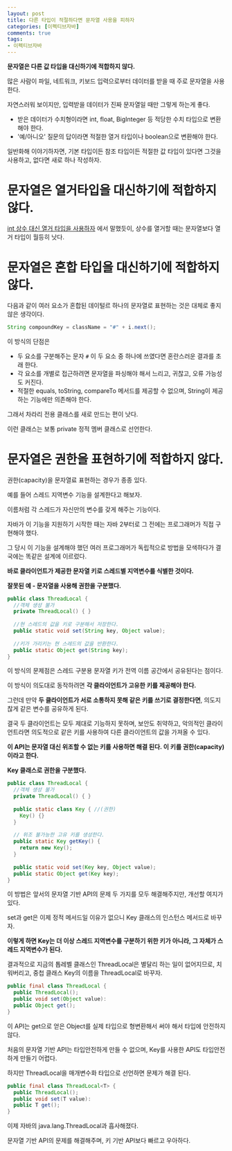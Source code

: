 ```yaml
---
layout: post
title: 다른 타입이 적절하다면 문자열 사용을 피하자
categories: [이펙티브자바]
comments: true 
tags:
- 이펙티브자바
---
```




**문자열은 다른 값 타입을 대신하기에 적합하지 않다.**

많은 사람이 파일, 네트워크, 키보드 입력으로부터 데이터를 받을 때 주로 문자열을 사용한다.

자연스러워 보이지만, 입력받을 데이터가 진짜 문자열일 때만 그렇게 하는게 좋다.

- 받은 데이터가 수치형이라면 int, float, BigInteger 등 적당한 수치 타입으로 변환해야 한다.
- '예/아니오' 질문의 답이라면 적절한 열거 타입이나 boolean으로 변환해야 한다.

일반화해 이야기하자면, 기본 타입이든 참조 타입이든 적절한 값 타입이 있다면 그것을 사용하고, 없다면 새로 하나 작성하자.



# 문자열은 열거타입을 대신하기에 적합하지 않다.

[int 상수 대신 열거 타입을 사용하자](https://donghyeon.dev/%EC%9D%B4%ED%8E%99%ED%8B%B0%EB%B8%8C%EC%9E%90%EB%B0%94/2021/05/08/int-%EC%83%81%EC%88%98-%EB%8C%80%EC%8B%A0-%EC%97%B4%EA%B1%B0-%ED%83%80%EC%9E%85%EC%9D%84-%EC%82%AC%EC%9A%A9%ED%95%98%EC%9E%90/) 에서 말했듯이, 상수를 열거할 때는 문자열보다 열거 타입이 월등히 낫다. 



# 문자열은 혼합 타입을 대신하기에 적합하지 않다.

다음과 같이 여러 요소가 혼합된 데이털르 하나의 문자열로 표현하는 것은 대체로 좋지 않은 생각이다.

```java
String compoundKey = className = "#" + i.next();
```

이 방식의 단점은

- 두 요소를 구분해주는 문자 `#` 이 두 요소 중 하나에 쓰였다면 혼란스러운 결과를 초래 한다.
- 각 요소를 개별로 접근하려면 문자열을 파싱해야 해서 느리고, 귀찮고, 오류 가능성도 커진다.
- 적절한 equals, toString, compareTo 메서드를 제공할 수 없으며, String이 제공하는 기능에만 의존해야 한다.

그래서 차라리 전용 클래스를 새로 만드는 편이 낫다.

이런 클래스는 보통 private 정적 멤버 클래스로 선언한다.



# 문자열은 권한을 표현하기에 적합하지 않다.

권한(capacity)을 문자열료 표현하는 경우가 종종 있다.

예를 들어 스레드 지역변수 기능을 설계한다고 해보자.

이름처럼 각 스레드가 자신만의 변수를 갖게 해주는 기능이다.

자바가 이 기능을 지원하기 시작한 때는 자바 2부터로 그 전에는 프로그래머가 직접 구현해야 했다.

그 당시 이 기능을 설계해야 했던 여러 프로그래머가 독립적으로 방법을 모색하다가 결국에는 똑같은 설계에 이르렀다.

**바로 클라이언트가 제공한 문자열 키로 스레드별 지역변수를 식별한 것이다.**

**잘못된 예 - 문자열을 사용해 권한을 구분했다.**

```java
public class ThreadLocal {
  //객체 생성 불가
  private ThreadLocal() { }
  
  //현 스레드의 값을 키로 구분해서 저장한다.
  public static void set(String key, Object value);
  
  //키가 가리키는 현 스레드의 값을 반환한다.
  public static Object get(String key);
}
```

이 방식의 문제점은 스레드 구분용 문자열 키가 전역 이름 공간에서 공유된다는 점이다.

이 방식이 의도대로 동작하려면 **각 클라이언트가 고유한 키를 제공해야 한다.**

그런데 만약 **두 클라이언트가 서로 소통하지 못해 같은 키를 쓰기로 결정한다면**, 의도지 찮게 같은 변수를 공유하게 된다.

결국 두 클라이언트는 모두 제대로 기능하지 못하며, 보안도 취약하고, 악의적인 클라이언트라면 의도적으로 같은 키를 사용하여 다른 클라이언트의 값을 가져올 수 있다.

**이 API는 문자열 대신 위조할 수 없는 키를 사용하면 해결 된다. 이 키를 권한(capacity)이라고 한다.**

**Key 클래스로 권한을 구분했다.**

```java
public class ThreadLocal {
  //객체 생성 불가
  private ThreadLocal() { }
  
  public static class Key { //(권한)
    Key() {}
  }
  
  // 위조 불가능한 고유 키를 생성한다.
  public static Key getKey() {
    return new Key();
  }
  
  public static void set(Key key, Object value);
  public static Object get(Key key);
}
```

이 방법은 앞서의 문자열 기반 API의 문제 두 가지를 모두 해결해주지만, 개선할 여지가 있다.

set과 get은 이제 정적 메서드일 이유가 없으니 Key 클래스의 인스턴스 메서드로 바꾸자.

**이렇게 하면 Key는 더 이상 스레드 지역변수를 구분하기 위한 키가 아니라, 그 자체가 스레드 지역변수가 된다.**

결과적으로 지금의 톱레벨 클래스인 ThreadLocal은 별달리 하는 일이 없어지므로, 치워버리고, 중첩 클래스 Key의 이름을 ThreadLocal로 바꾸자.

```java
public final class ThreadLocal {
  public ThreadLocal();
  public void set(Object value):
  public Object get();
}
```

이 API는 get으로 얻은 Object를 실제 타입으로 형변환해서 써야 해서 타입에 안전하지 않다.

처음의 문자열 기반 API는 타입안전하게 만들 수 없으며, Key를 사용한 API도 타입안전하게 만들기 어렵다.

하지만 ThreadLocal을 매개변수화 타입으로 선언하면 문제가 해결 된다.

```java
public final class ThreadLocal<T> {
  public ThreadLocal();
  public void set(T value):
  public T get();
}
```

이제 자바의 java.lang.ThreadLocal과 흡사해졌다.

문자열 기반 API의 문제를 해결해주며, 키 기반 API보다 빠르고 우아하다.
